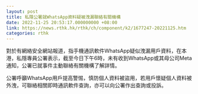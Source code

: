 ```yaml
---
layout: post
title: 私隱公署就WhatsApp資料疑被洩漏聯絡有關機構
date: 2022-11-25 20:53:17.000000000 +08:00
link: https://news.rthk.hk/rthk/ch/component/k2/1677247-20221125.htm
categories: rthk
---
```


對於有網絡安全網站報道，指手機通訊軟件WhatsApp疑似洩漏用戶資料，在本港，私隱專員公署表示，截至今日下午6時，未有收到WhatsApp或其母公司Meta通知，公署已就事件主動聯絡有關機構了解詳情。

公署呼籲WhatsApp用戶提高警惕，慎防個人資料被盜用，若用戶懷疑個人資料被外洩，可聯絡相關即時通訊軟件查詢，亦可以向公署作出查詢或投訴。
